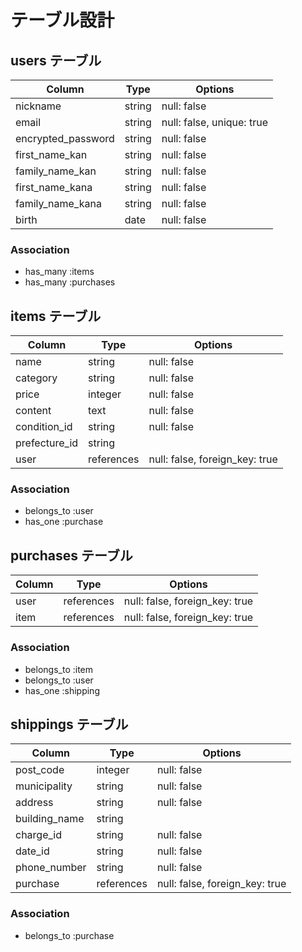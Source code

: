 # テーブル設計

## users テーブル

| Column                | Type      | Options                   |
| --------------------- | --------- | ------------------------- |
| nickname              | string    | null: false               |
| email                 | string    | null: false, unique: true |
| encrypted_password    | string    | null: false               |
| first_name_kan        | string    | null: false               |
| family_name_kan       | string    | null: false               |
| first_name_kana       | string    | null: false               |
| family_name_kana      | string    | null: false               |
| birth                 | date      | null: false               |



### Association

- has_many :items
- has_many :purchases

## items テーブル

| Column              | Type        | Options                        |
| ------------------- | ----------- | ------------------------------ |
| name                | string      | null: false                    |
| category            | string      | null: false                    |
| price               | integer     | null: false                    |
| content             | text        | null: false                    |
| condition_id        | string      | null: false                    |
| prefecture_id       | string      |                                |
| user                | references  | null: false, foreign_key: true |

### Association

- belongs_to :user
- has_one :purchase

## purchases テーブル

| Column | Type       | Options                        |
| ------ | ---------- | ------------------------------ |
| user   | references | null: false, foreign_key: true |
| item   | references | null: false, foreign_key: true |

### Association

- belongs_to :item
- belongs_to :user
- has_one :shipping

## shippings テーブル

| Column                   | Type        | Options                        |
| ------------------------ | ----------- | ------------------------------ |
| post_code                | integer     | null: false                    |
| municipality             | string      | null: false                    |
| address                  | string      | null: false                    |
| building_name            | string      |                                |
| charge_id                | string      | null: false                    |
| date_id                  | string      | null: false                    |
| phone_number             | string      | null: false                    |
| purchase                 | references  | null: false, foreign_key: true |


### Association

- belongs_to :purchase